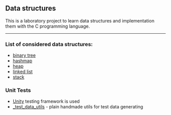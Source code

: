 ## Data structures

This is a laboratory project to learn data structures and implementation them with the C programming language.

---

### List of considered data structures:
- [binary tree](https://github.com/dkanunik/c-lab-data-structures/tree/main/binary-tree)
- [hashmap](https://github.com/dkanunik/c-lab-data-structures/tree/main/hashmap)
- [heap](https://github.com/dkanunik/c-lab-data-structures/tree/main/heap)
- [linked list](https://github.com/dkanunik/c-lab-data-structures/tree/main/linked_list)
- [stack](https://github.com/dkanunik/c-lab-data-structures/tree/main/stack)

### Unit Tests

- [Unity](https://github.com/ThrowTheSwitch/Unity) testing framework is used
- [_test_data_utils](https://github.com/dkanunik/c-lab-data-structures/tree/main/_test_data_utils) - plain handmade utils for test data generating
